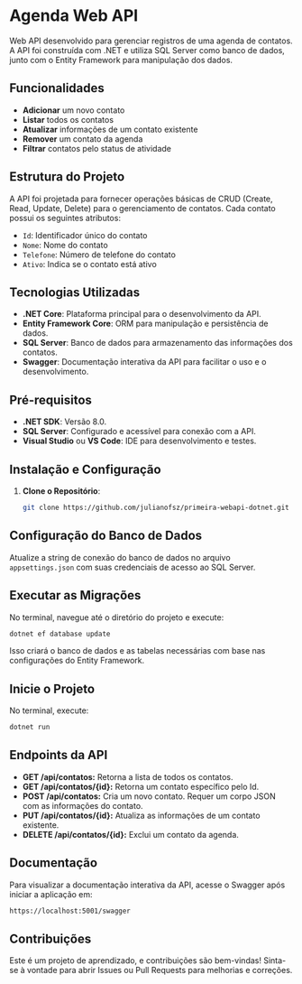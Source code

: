 # Agenda Web API

Web API desenvolvido para gerenciar registros de uma agenda de contatos. A API foi construída com .NET e utiliza SQL Server como banco de dados, junto com o Entity Framework para manipulação dos dados.

## Funcionalidades

- **Adicionar** um novo contato
- **Listar** todos os contatos
- **Atualizar** informações de um contato existente
- **Remover** um contato da agenda
- **Filtrar** contatos pelo status de atividade

## Estrutura do Projeto

A API foi projetada para fornecer operações básicas de CRUD (Create, Read, Update, Delete) para o gerenciamento de contatos. Cada contato possui os seguintes atributos:

- `Id`: Identificador único do contato
- `Nome`: Nome do contato
- `Telefone`: Número de telefone do contato
- `Ativo`: Indica se o contato está ativo

## Tecnologias Utilizadas

- **.NET Core**: Plataforma principal para o desenvolvimento da API.
- **Entity Framework Core**: ORM para manipulação e persistência de dados.
- **SQL Server**: Banco de dados para armazenamento das informações dos contatos.
- **Swagger**: Documentação interativa da API para facilitar o uso e o desenvolvimento.

## Pré-requisitos

- **.NET SDK**: Versão 8.0.
- **SQL Server**: Configurado e acessível para conexão com a API.
- **Visual Studio** ou **VS Code**: IDE para desenvolvimento e testes.

## Instalação e Configuração

1. **Clone o Repositório**:
   ```bash
   git clone https://github.com/julianofsz/primeira-webapi-dotnet.git

## Configuração do Banco de Dados
Atualize a string de conexão do banco de dados no arquivo `appsettings.json` com suas credenciais de acesso ao SQL Server.

## Executar as Migrações
No terminal, navegue até o diretório do projeto e execute:

```bash
dotnet ef database update
```

Isso criará o banco de dados e as tabelas necessárias com base nas configurações do Entity Framework.

## Inicie o Projeto
No terminal, execute:

```bash
dotnet run
```

## Endpoints da API
- **GET /api/contatos:** Retorna a lista de todos os contatos.
- **GET /api/contatos/{id}:** Retorna um contato específico pelo Id.
- **POST /api/contatos:** Cria um novo contato. Requer um corpo JSON com as informações do contato.
- **PUT /api/contatos/{id}:** Atualiza as informações de um contato existente.
- **DELETE /api/contatos/{id}:** Exclui um contato da agenda.

## Documentação
Para visualizar a documentação interativa da API, acesse o Swagger após iniciar a aplicação em:

```bash
https://localhost:5001/swagger
```

## Contribuições
Este é um projeto de aprendizado, e contribuições são bem-vindas! Sinta-se à vontade para abrir Issues ou Pull Requests para melhorias e correções.
